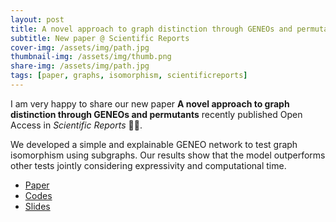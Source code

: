 ```yaml
---
layout: post
title: A novel approach to graph distinction through GENEOs and permutants
subtitle: New paper @ Scientific Reports
cover-img: /assets/img/path.jpg
thumbnail-img: /assets/img/thumb.png
share-img: /assets/img/path.jpg
tags: [paper, graphs, isomorphism, scientificreports]
---
```


I am very happy to share our new paper **A novel approach to graph distinction through GENEOs and permutants** recently published Open Access in *Scientific Reports* :tada::tada:.

We developed a simple and explainable GENEO network to test graph isomorphism using subgraphs. Our results show that the model outperforms other tests jointly considering expressivity and computational time.

- [Paper](https://www.nature.com/articles/s41598-025-90152-7)
- [Codes](https://github.com/jb-sharp/spgeneos)
- [Slides]()
